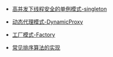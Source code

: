* [高并发下线程安全的单例模式-singleton][url1]

[url1]: https://github.com/dibt/Design-Patterns-23/tree/master/src/main/java/com/di/mysingleton
* [动态代理模式-DynamicProxy][url2]

[url2]: https://github.com/dibt/Design-Patterns-23/tree/master/src/main/java//com/di/dynamicproxy
* [工厂模式-Factory][url3]

[url3]: https://github.com/dibt/Design-Patterns-23/tree/master/src/main/java/com/di/factory














 * [常见排序算法的实现][url24]
 
   [url24]: https://github.com/dibt/Design-Patterns-23/tree/master/src/main/java/com/di/sort
